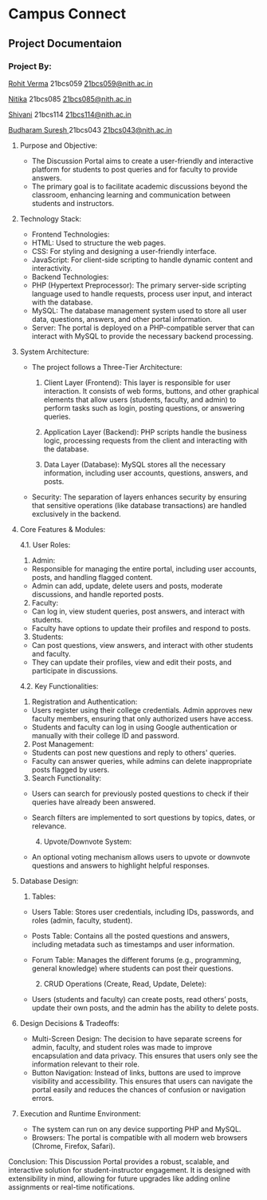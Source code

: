 # Campus Connect

## Project Documentaion

### Project By:
<a href="https://github.com/rajputrv">Rohit Verma</a> <label>21bcs059</label> <email>21bcs059@nith.ac.in </email>

<a href="https://github.com/Nitika085">Nitika</a> <label>21bcs085</label> <email>21bcs085@nith.ac.in </email>

<a href="https://github.com/shivani123-web"> Shivani</a> <label>21bcs114</label> <email>21bcs114@nith.ac.in </email>

 <a href="https://github.com/Sureshseervi90">Budharam Suresh </a> <label>21bcs043</label> <email>21bcs043@nith.ac.in </email>

 
1. Purpose and Objective:
   - The Discussion Portal aims to create a user-friendly and interactive platform for students to post queries and for faculty to provide answers.
    - The primary goal is to facilitate academic discussions beyond the classroom, enhancing learning and communication between students and instructors.

2. Technology Stack:
   - Frontend Technologies:
   - HTML: Used to structure the web pages.
   - CSS: For styling and designing a user-friendly interface.
   - JavaScript: For client-side scripting to handle dynamic content and interactivity.
   - Backend Technologies:
   - PHP (Hypertext Preprocessor): The primary server-side scripting language used to handle requests, process user input, and interact with the database.
   - MySQL: The database management system used to store all user data, questions, answers, and other portal information.
   - Server: The portal is deployed on a PHP-compatible server that can interact with MySQL to provide the necessary backend processing.

     
3. System Architecture:
   - The project follows a Three-Tier Architecture:
      1. Client Layer (Frontend): This layer is responsible for user interaction. It consists of web forms, buttons, and other graphical elements that allow users (students, faculty, and admin) to perform tasks such as login, posting questions, or answering queries.
         
      2. Application Layer (Backend): PHP scripts handle the business logic, processing requests from the client and interacting with the database.
         
      3.  Data Layer (Database): MySQL stores all the necessary information, including user accounts, questions, answers, and posts.
         
   - Security: The separation of layers enhances security by ensuring that sensitive operations (like database transactions) are handled exclusively in the backend.
     
4. Core Features & Modules:
   
   4.1. User Roles:
      
   1. Admin:
   - Responsible for managing the entire portal, including user accounts, posts, and handling flagged content.
   - Admin can add, update, delete users and posts, moderate discussions, and handle reported posts.
     
   2. Faculty:
   - Can log in, view student queries, post answers, and interact with students.
   - Faculty have options to update their profiles and respond to posts.
     
   3. Students:
   - Can post questions, view answers, and interact with other students and faculty.
   - They can update their profiles, view and edit their posts, and participate in discussions.
     
   4.2. Key Functionalities:
   
   1. Registration and Authentication:
   - Users register using their college credentials. Admin approves new faculty members, ensuring that only authorized users have access.
   - Students and faculty can log in using Google authentication or manually with their college ID and password.
     
   2. Post Management:
   - Students can post new questions and reply to others' queries.
    - Faculty can answer queries, while admins can delete inappropriate posts flagged by users.
      
    3.  Search Functionality:
   - Users can search for previously posted questions to check if their queries have already been answered.
   - Search filters are implemented to sort questions by topics, dates, or relevance.
     
     4. Upvote/Downvote System:
   - An optional voting mechanism allows users to upvote or downvote questions and answers to highlight helpful responses.

5. Database Design:
   1. Tables:
   - Users Table: Stores user credentials, including IDs, passwords, and roles (admin, faculty, student).
   - Posts Table: Contains all the posted questions and answers, including metadata such as timestamps and user information.
    - Forum Table: Manages the different forums (e.g., programming, general knowledge) where students can post their questions.
      
       2. CRUD Operations (Create, Read, Update, Delete):
   - Users (students and faculty) can create posts, read others’ posts, update their own posts, and the admin has the ability to delete posts.

6. Design Decisions & Tradeoffs:
   - Multi-Screen Design: The decision to have separate screens for admin, faculty, and student roles was made to improve encapsulation and data privacy. This ensures that users only see the information relevant to their role.
   - Button Navigation: Instead of links, buttons are used to improve visibility and accessibility. This ensures that users can navigate the portal easily and reduces the chances of confusion or navigation errors.

7. Execution and Runtime Environment:
    - The system can run on any device supporting PHP and MySQL.
    - Browsers: The portal is compatible with all modern web browsers (Chrome, Firefox, Safari).


Conclusion:
This Discussion Portal provides a robust, scalable, and interactive solution for student-instructor engagement. It is designed with extensibility in mind, allowing for future upgrades like adding online assignments or real-time notifications.
